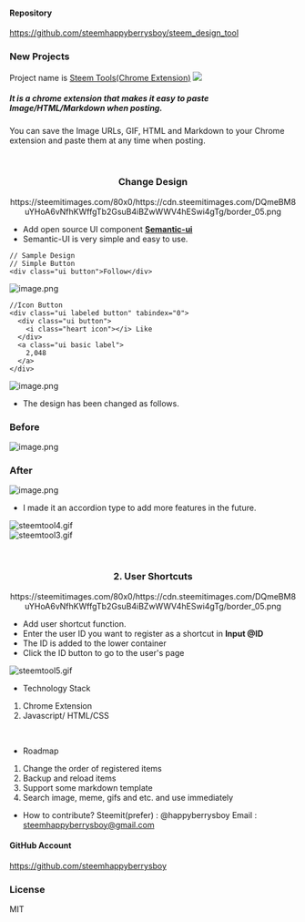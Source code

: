#### Repository
https://github.com/steemhappyberrysboy/steem_design_tool

### New Projects
Project name is [Steem Tools(Chrome Extension)](https://chrome.google.com/webstore/search/steem%20markdown)
![](https://cdn.steemitimages.com/DQmcwM4AniPYZ2KfWxfeEAKHhU5WPndQ6yhNk2jAT6Uffdh/image.png)
<br>
##### It is a chrome extension that makes it easy to paste Image/HTML/Markdown when posting.

You can save the Image URLs, GIF,  HTML and Markdown to your Chrome extension and paste them at any time when posting.
<br>

<br>
<center><h3>Change  Design</h3>https://steemitimages.com/80x0/https://cdn.steemitimages.com/DQmeBM8uYHoA6vNfhKWffgTb2GsuB4iBZwWWV4hESwi4gTg/border_05.png
</center>

- Add open source UI component [**Semantic-ui**](https://semantic-ui.com/)
- Semantic-UI is very simple and easy to use.
```
// Sample Design
// Simple Button 
<div class="ui button">Follow</div>
```

![image.png](https://ipfs.busy.org/ipfs/QmQRw91C6ewVBDQ76skGBZN8owwBWW7Rp7ANAVzhEuqiSY)


```
//Icon Button
<div class="ui labeled button" tabindex="0">
  <div class="ui button">
    <i class="heart icon"></i> Like
  </div>
  <a class="ui basic label">
    2,048
  </a>
</div>

```
![image.png](https://ipfs.busy.org/ipfs/QmZPUQ6da9FcUGYAdaaTgsDP1joUAvrersMGS7xg7ngNZD)

- The design has been changed as follows.

### Before 
![image.png](https://ipfs.busy.org/ipfs/QmU75NUgs1rsiyWaf7R48KuCb985Fub5Ae8kDvdUwMb3RW)

### After
![image.png](https://ipfs.busy.org/ipfs/QmU6C82dRSyT2VsFnHuESvj1QooUDT7HQycbCCYpsSg2gE)

- I made it an accordion type to add more features  in the future.

![steemtool4.gif](https://ipfs.busy.org/ipfs/QmdyYz9zCkzKSLmdapiMy2RJaae51bfVSBmEYgbCeBohkN)
<br>
![steemtool3.gif](https://ipfs.busy.org/ipfs/QmPBubtcQ7Xd9UVSFW2MLjaQq6XiUXd2WaSjiPvr5R4rtt)


<br>
<center><h3>2. User Shortcuts</h3>https://steemitimages.com/80x0/https://cdn.steemitimages.com/DQmeBM8uYHoA6vNfhKWffgTb2GsuB4iBZwWWV4hESwi4gTg/border_05.png
</center>

- Add user shortcut function.
- Enter the user ID you want to register as a shortcut in **Input @ID**
- The ID is added to the lower container
- Click the ID button to go to the user's page

![steemtool5.gif](https://ipfs.busy.org/ipfs/QmaFh5b7UXmDhpFbXG3n9HemLqCKZg9Vj1GgHjNukUJtd3)

- Technology Stack
1. Chrome Extension
2. Javascript/ HTML/CSS
<br>

- Roadmap
1. Change the order of registered items
2. Backup and reload items
3. Support some markdown template
4. Search image, meme, gifs and etc. and use immediately

- How to contribute?
Steemit(prefer) : @happyberrysboy
Email : steemhappyberrysboy@gmail.com

#### GitHub Account
https://github.com/steemhappyberrysboy

### License
MIT









